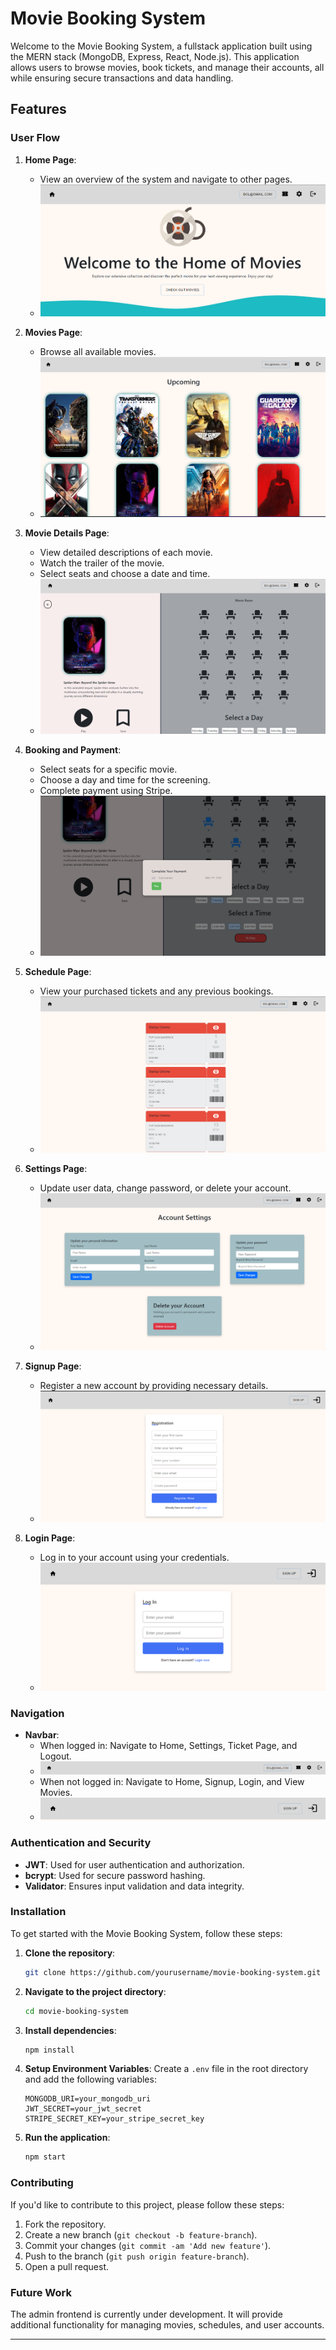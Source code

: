 # Movie Booking System

Welcome to the Movie Booking System, a fullstack application built using the MERN stack (MongoDB, Express, React, Node.js). This application allows users to browse movies, book tickets, and manage their accounts, all while ensuring secure transactions and data handling.

## Features

### User Flow


1. **Home Page**: 
   - View an overview of the system and navigate to other pages.
   - ![Home Page](../frontend/src/assets/mbs/home.png)

2. **Movies Page**: 
   - Browse all available movies.
   - ![Movies Page](../frontend/src/assets/mbs/movies.png)

3. **Movie Details Page**: 
   - View detailed descriptions of each movie.
   - Watch the trailer of the movie.
   - Select seats and choose a date and time.
   - ![Movie Details Page](../frontend/src/assets/mbs/details.png)

4. **Booking and Payment**: 
   - Select seats for a specific movie.
   - Choose a day and time for the screening.
   - Complete payment using Stripe.
   - ![Booking and Payment](../frontend/src/assets/mbs/details2.png)

5. **Schedule Page**: 
   - View your purchased tickets and any previous bookings.
   - ![Schedule Page](../frontend/src/assets/mbs/schedule.png)

6. **Settings Page**: 
   - Update user data, change password, or delete your account.
   - ![Settings Page](../frontend/src/assets/mbs/settings.png)

7. **Signup Page**:
   - Register a new account by providing necessary details.
   - ![Signup Page](../frontend/src/assets/mbs/singup.png)

8. **Login Page**:
   - Log in to your account using your credentials.
   - ![Login Page](../frontend/src/assets/mbs/login.png)


### Navigation

- **Navbar**:
  - When logged in: Navigate to Home, Settings, Ticket Page, and Logout.
  - ![Navbar](../frontend/src/assets/mbs/navloggedin.png)
  - When not logged in: Navigate to Home, Signup, Login, and View Movies.
  - ![Navbar](../frontend/src/assets/mbs/navnotlogged.png)


### Authentication and Security

- **JWT**: Used for user authentication and authorization.
- **bcrypt**: Used for secure password hashing.
- **Validator**: Ensures input validation and data integrity.

### Installation

To get started with the Movie Booking System, follow these steps:

1. **Clone the repository**:
    ```bash
    git clone https://github.com/yourusername/movie-booking-system.git
    ```
2. **Navigate to the project directory**:
    ```bash
    cd movie-booking-system
    ```
3. **Install dependencies**:
    ```bash
    npm install
    ```
4. **Setup Environment Variables**:
    Create a `.env` file in the root directory and add the following variables:
    ```
    MONGODB_URI=your_mongodb_uri
    JWT_SECRET=your_jwt_secret
    STRIPE_SECRET_KEY=your_stripe_secret_key
    ```
5. **Run the application**:
    ```bash
    npm start
    ```

### Contributing

If you'd like to contribute to this project, please follow these steps:

1. Fork the repository.
2. Create a new branch (`git checkout -b feature-branch`).
3. Commit your changes (`git commit -am 'Add new feature'`).
4. Push to the branch (`git push origin feature-branch`).
5. Open a pull request.



### Future Work

The admin frontend is currently under development. It will provide additional functionality for managing movies, schedules, and user accounts.

---


